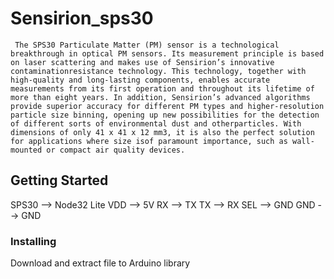 # Sensirion_sps30
     The SPS30 Particulate Matter (PM) sensor is a technological breakthrough in optical PM sensors. Its measurement principle is based on laser scattering and makes use of Sensirion’s innovative contaminationresistance technology. This technology, together with high-quality and long-lasting components, enables accurate measurements from its first operation and throughout its lifetime of more than eight years. In addition, Sensirion’s advanced algorithms provide superior accuracy for different PM types and higher-resolution particle size binning, opening up new possibilities for the detection of different sorts of environmental dust and otherparticles. With dimensions of only 41 x 41 x 12 mm3, it is also the perfect solution for applications where size isof paramount importance, such as wall-mounted or compact air quality devices.

## Getting Started
SPS30 --> Node32 Lite
VDD   --> 5V
RX    --> TX
TX    --> RX
SEL   --> GND
GND   --> GND

### Installing
Download and extract file to Arduino library
